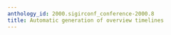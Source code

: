 ```yaml
---
anthology_id: 2000.sigirconf_conference-2000.8
title: Automatic generation of overview timelines
---
```

